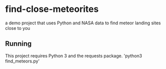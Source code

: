 # find-close-meteorites
a demo project that uses Python and NASA data to find meteor landing sites close to you

## Running
This project requires Python 3 and the requests package.
 'python3 find_meteors.py'
 
